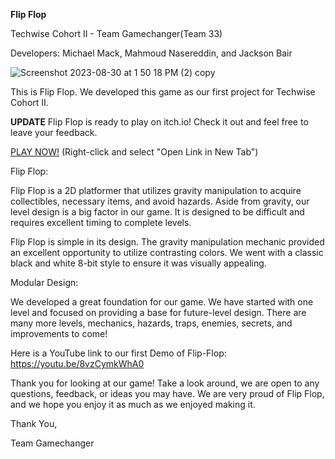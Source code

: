 **Flip Flop**

Techwise Cohort II - Team Gamechanger(Team 33)

Developers: Michael Mack, Mahmoud Nasereddin, and Jackson Bair

![Screenshot 2023-08-30 at 1 50 18 PM (2) copy](https://github.com/mamack1/trio_repo/assets/122715484/16c0413c-9048-4c6d-8c33-2bc66ee96ce4)

This is Flip Flop. We developed this game as our first project for Techwise Cohort II.

**UPDATE**
Flip Flop is ready to play on itch.io! Check it out and feel free to leave your feedback.

[PLAY NOW!](https://mmack.itch.io/flip-flop) (Right-click and select "Open Link in New Tab")

Flip Flop:

Flip Flop is a 2D platformer that utilizes gravity manipulation to acquire collectibles, necessary items, and avoid hazards. Aside from gravity, our level design is a big factor in our game. It is designed to be difficult and requires excellent timing to complete levels.

Flip Flop is simple in its design. The gravity manipulation mechanic provided an excellent opportunity to utilize contrasting colors. We went with a classic black and white 8-bit style to ensure it was visually appealing.

Modular Design:

We developed a great foundation for our game. We have started with one level and focused on providing a base for future-level design. There are many more levels, mechanics, hazards, traps, enemies, secrets, and improvements to come!

Here is a YouTube link to our first Demo of Flip-Flop: https://youtu.be/8vzCymkWhA0

Thank you for looking at our game! Take a look around, we are open to any questions, feedback, or ideas you may have. We are very proud of Flip Flop, and we hope you enjoy it as much as we enjoyed making it.

Thank You,

Team Gamechanger
